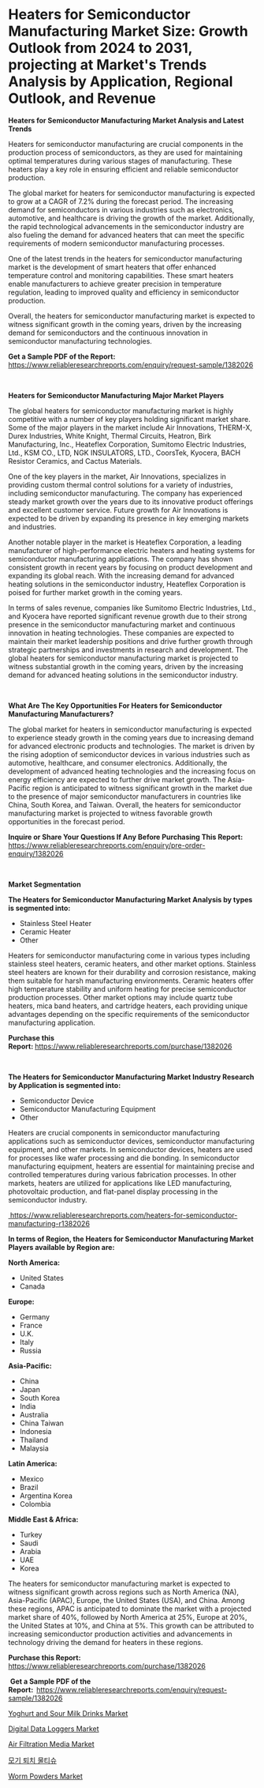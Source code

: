 <p><h1>Heaters for Semiconductor Manufacturing Market Size: Growth Outlook from 2024 to 2031, projecting at Market's Trends Analysis by Application, Regional Outlook, and Revenue</h1></p><p><strong>Heaters for Semiconductor Manufacturing Market Analysis and Latest Trends</strong></p>
<p><p>Heaters for semiconductor manufacturing are crucial components in the production process of semiconductors, as they are used for maintaining optimal temperatures during various stages of manufacturing. These heaters play a key role in ensuring efficient and reliable semiconductor production.</p><p>The global market for heaters for semiconductor manufacturing is expected to grow at a CAGR of 7.2% during the forecast period. The increasing demand for semiconductors in various industries such as electronics, automotive, and healthcare is driving the growth of the market. Additionally, the rapid technological advancements in the semiconductor industry are also fueling the demand for advanced heaters that can meet the specific requirements of modern semiconductor manufacturing processes.</p><p>One of the latest trends in the heaters for semiconductor manufacturing market is the development of smart heaters that offer enhanced temperature control and monitoring capabilities. These smart heaters enable manufacturers to achieve greater precision in temperature regulation, leading to improved quality and efficiency in semiconductor production.</p><p>Overall, the heaters for semiconductor manufacturing market is expected to witness significant growth in the coming years, driven by the increasing demand for semiconductors and the continuous innovation in semiconductor manufacturing technologies.</p></p>
<p><strong>Get a Sample PDF of the Report:&nbsp;</strong> <a href="https://www.reliableresearchreports.com/enquiry/request-sample/1382026">https://www.reliableresearchreports.com/enquiry/request-sample/1382026</a></p>
<p>&nbsp;</p>
<p><strong>Heaters for Semiconductor Manufacturing Major Market Players</strong></p>
<p><p>The global heaters for semiconductor manufacturing market is highly competitive with a number of key players holding significant market share. Some of the major players in the market include Air Innovations, THERM-X, Durex Industries, White Knight, Thermal Circuits, Heatron, Birk Manufacturing, Inc., Heateflex Corporation, Sumitomo Electric Industries, Ltd., KSM CO., LTD, NGK INSULATORS, LTD., CoorsTek, Kyocera, BACH Resistor Ceramics, and Cactus Materials.</p><p>One of the key players in the market, Air Innovations, specializes in providing custom thermal control solutions for a variety of industries, including semiconductor manufacturing. The company has experienced steady market growth over the years due to its innovative product offerings and excellent customer service. Future growth for Air Innovations is expected to be driven by expanding its presence in key emerging markets and industries.</p><p>Another notable player in the market is Heateflex Corporation, a leading manufacturer of high-performance electric heaters and heating systems for semiconductor manufacturing applications. The company has shown consistent growth in recent years by focusing on product development and expanding its global reach. With the increasing demand for advanced heating solutions in the semiconductor industry, Heateflex Corporation is poised for further market growth in the coming years.</p><p>In terms of sales revenue, companies like Sumitomo Electric Industries, Ltd., and Kyocera have reported significant revenue growth due to their strong presence in the semiconductor manufacturing market and continuous innovation in heating technologies. These companies are expected to maintain their market leadership positions and drive further growth through strategic partnerships and investments in research and development. The global heaters for semiconductor manufacturing market is projected to witness substantial growth in the coming years, driven by the increasing demand for advanced heating solutions in the semiconductor industry.</p></p>
<p>&nbsp;</p>
<p><strong>What Are The Key Opportunities For Heaters for Semiconductor Manufacturing Manufacturers?</strong></p>
<p><p>The global market for heaters in semiconductor manufacturing is expected to experience steady growth in the coming years due to increasing demand for advanced electronic products and technologies. The market is driven by the rising adoption of semiconductor devices in various industries such as automotive, healthcare, and consumer electronics. Additionally, the development of advanced heating technologies and the increasing focus on energy efficiency are expected to further drive market growth. The Asia-Pacific region is anticipated to witness significant growth in the market due to the presence of major semiconductor manufacturers in countries like China, South Korea, and Taiwan. Overall, the heaters for semiconductor manufacturing market is projected to witness favorable growth opportunities in the forecast period.</p></p>
<p><strong>Inquire or Share Your Questions If Any Before Purchasing This Report:</strong> <a href="https://www.reliableresearchreports.com/enquiry/pre-order-enquiry/1382026">https://www.reliableresearchreports.com/enquiry/pre-order-enquiry/1382026</a></p>
<p>&nbsp;</p>
<p><strong>Market Segmentation</strong></p>
<p><strong>The Heaters for Semiconductor Manufacturing Market Analysis by types is segmented into:</strong></p>
<p><ul><li>Stainless Steel Heater</li><li>Ceramic Heater</li><li>Other</li></ul></p>
<p><p>Heaters for semiconductor manufacturing come in various types including stainless steel heaters, ceramic heaters, and other market options. Stainless steel heaters are known for their durability and corrosion resistance, making them suitable for harsh manufacturing environments. Ceramic heaters offer high temperature stability and uniform heating for precise semiconductor production processes. Other market options may include quartz tube heaters, mica band heaters, and cartridge heaters, each providing unique advantages depending on the specific requirements of the semiconductor manufacturing application.</p></p>
<p><strong>Purchase this Report:&nbsp;</strong><a href="https://www.reliableresearchreports.com/purchase/1382026">https://www.reliableresearchreports.com/purchase/1382026</a></p>
<p>&nbsp;</p>
<p><strong>The Heaters for Semiconductor Manufacturing Market Industry Research by Application is segmented into:</strong></p>
<p><ul><li>Semiconductor Device</li><li>Semiconductor Manufacturing Equipment</li><li>Other</li></ul></p>
<p><p>Heaters are crucial components in semiconductor manufacturing applications such as semiconductor devices, semiconductor manufacturing equipment, and other markets. In semiconductor devices, heaters are used for processes like wafer processing and die bonding. In semiconductor manufacturing equipment, heaters are essential for maintaining precise and controlled temperatures during various fabrication processes. In other markets, heaters are utilized for applications like LED manufacturing, photovoltaic production, and flat-panel display processing in the semiconductor industry.</p></p>
<p><a href="https://www.reliableresearchreports.com/heaters-for-semiconductor-manufacturing-r1382026">&nbsp;https://www.reliableresearchreports.com/heaters-for-semiconductor-manufacturing-r1382026</a></p>
<p><strong>In terms of Region, the Heaters for Semiconductor Manufacturing Market Players available by Region are:</strong></p>
<p>
    <p> <strong> North America: </strong>
        <ul>
            <li>United States</li>
            <li>Canada</li>
        </ul>
        </p> 
    <p> <strong> Europe: </strong>
        <ul>
            <li>Germany</li>
            <li>France</li>
            <li>U.K.</li>
            <li>Italy</li>
            <li>Russia</li>
        </ul>
        </p> 
    <p> <strong> Asia-Pacific: </strong>
        <ul>
            <li>China</li>
            <li>Japan</li>
            <li>South Korea</li>
            <li>India</li>
            <li>Australia</li>
            <li>China Taiwan</li>
            <li>Indonesia</li>
            <li>Thailand</li>
            <li>Malaysia</li>
        </ul>
        </p> 
    <p> <strong> Latin America: </strong>
        <ul>
            <li>Mexico</li>
            <li>Brazil</li>
            <li>Argentina Korea</li>
            <li>Colombia</li>
        </ul>
        </p> 
    <p> <strong> Middle East & Africa: </strong>
        <ul>
            <li>Turkey</li>
            <li>Saudi</li>
            <li>Arabia</li>
            <li>UAE</li>
            <li>Korea</li>
        </ul>
    </p>
    </p>
<p><p>The heaters for semiconductor manufacturing market is expected to witness significant growth across regions such as North America (NA), Asia-Pacific (APAC), Europe, the United States (USA), and China. Among these regions, APAC is anticipated to dominate the market with a projected market share of 40%, followed by North America at 25%, Europe at 20%, the United States at 10%, and China at 5%. This growth can be attributed to increasing semiconductor production activities and advancements in technology driving the demand for heaters in these regions.</p></p>
<p><strong>Purchase this Report: </strong><a href="https://www.reliableresearchreports.com/purchase/1382026">https://www.reliableresearchreports.com/purchase/1382026</a></p>
<p>&nbsp;<strong>Get a Sample PDF of the Report:&nbsp;&nbsp;</strong><a href="https://www.reliableresearchreports.com/enquiry/request-sample/1382026">https://www.reliableresearchreports.com/enquiry/request-sample/1382026</a></p>
<p><strong></strong></p>
<p><p><a href="https://github.com/IkeSchumm04/Market-Research-Report-List-1/blob/main/yoghurt-and-sour-milk-drinks-market.md">Yoghurt and Sour Milk Drinks Market</a></p><p><a href="https://issuu.com/reportprime-2/docs/digital-data-loggers-market-size-2030.pptx">Digital Data Loggers Market</a></p><p><a href="https://www.linkedin.com/pulse/emerging-trends-air-filtration-media-market-global-outlook-future-7dgdf">Air Filtration Media Market</a></p><p><a href="https://medium.com/@percyhagernes9778/%EB%AA%A8%EA%B8%B0-%EB%B0%A9%EC%B6%A9-%EC%99%80%EC%9D%B4%ED%94%84-%EC%8B%9C%EC%9E%A5-%EA%B7%9C%EB%AA%A8-%EC%A0%90%EC%9C%A0%EC%9C%A8-%EB%B0%8F-%EB%8F%99%ED%96%A5-%EB%B6%84%EC%84%9D-%EB%B3%B4%EA%B3%A0%EC%84%9C-%EC%A0%9C%ED%92%88-%ED%99%94%ED%95%99%EB%AC%BC%EC%A7%88-%EC%B2%9C%EC%97%B0%EB%AC%BC-%EB%B0%8F-%EC%84%B8%EA%B7%B8%EB%A8%BC%ED%8A%B8-%EC%98%88%EC%B8%A1-2024-2031-4692dc80413a">모기 퇴치 물티슈</a></p><p><a href="https://github.com/waughhelen1/Market-Research-Report-List-1/blob/main/worm-powders-market.md">Worm Powders Market</a></p></p>